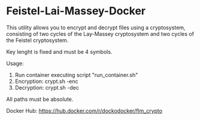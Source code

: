 # Feistel-Lai-Massey-Docker

This utility allows you to encrypt and decrypt files using a cryptosystem, consisting of two cycles of the Lay-Massey cryptosystem and two cycles of the Feistel cryptosystem.

Key lenght is fixed and must be 4 symbols. 

Usage: 
1. Run container executing script "run_container.sh"
2. Encryption: crypt.sh -enc <path to file> <path to key> <path to output file> 
3. Decryption: crypt.sh -dec <path to encrypted file> <path to key> <path to decrypted file> 

All paths must be absolute. 

Docker Hub: 
https://hub.docker.com/r/dockodocker/flm_crypto
